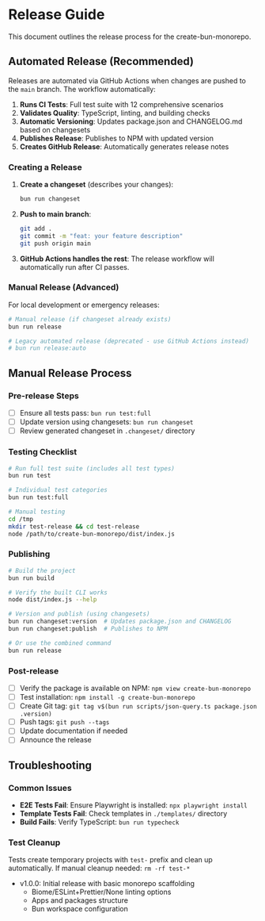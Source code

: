 # Release Guide

This document outlines the release process for the create-bun-monorepo.

## Automated Release (Recommended)

Releases are automated via GitHub Actions when changes are pushed to the `main` branch. The workflow automatically:

1. **Runs CI Tests**: Full test suite with 12 comprehensive scenarios
2. **Validates Quality**: TypeScript, linting, and building checks
3. **Automatic Versioning**: Updates package.json and CHANGELOG.md based on changesets  
4. **Publishes Release**: Publishes to NPM with updated version
5. **Creates GitHub Release**: Automatically generates release notes

### Creating a Release

1. **Create a changeset** (describes your changes):
   ```bash
   bun run changeset
   ```

2. **Push to main branch**:
   ```bash
   git add .
   git commit -m "feat: your feature description"
   git push origin main
   ```

3. **GitHub Actions handles the rest**: The release workflow will automatically run after CI passes.

### Manual Release (Advanced)

For local development or emergency releases:

```bash
# Manual release (if changeset already exists)
bun run release

# Legacy automated release (deprecated - use GitHub Actions instead)
# bun run release:auto
```

## Manual Release Process

### Pre-release Steps
- [ ] Ensure all tests pass: `bun run test:full`
- [ ] Update version using changesets: `bun run changeset`
- [ ] Review generated changeset in `.changeset/` directory

### Testing Checklist
```bash
# Run full test suite (includes all test types)
bun run test

# Individual test categories
bun run test:full

# Manual testing
cd /tmp
mkdir test-release && cd test-release
node /path/to/create-bun-monorepo/dist/index.js
```

### Publishing
```bash
# Build the project
bun run build

# Verify the built CLI works
node dist/index.js --help

# Version and publish (using changesets)
bun run changeset:version  # Updates package.json and CHANGELOG
bun run changeset:publish  # Publishes to NPM

# Or use the combined command
bun run release
```

### Post-release
- [ ] Verify the package is available on NPM: `npm view create-bun-monorepo`
- [ ] Test installation: `npm install -g create-bun-monorepo`
- [ ] Create Git tag: `git tag v$(bun run scripts/json-query.ts package.json .version)`
- [ ] Push tags: `git push --tags`
- [ ] Update documentation if needed
- [ ] Announce the release

## Troubleshooting

### Common Issues
- **E2E Tests Fail**: Ensure Playwright is installed: `npx playwright install`
- **Template Tests Fail**: Check templates in `./templates/` directory
- **Build Fails**: Verify TypeScript: `bun run typecheck`

### Test Cleanup
Tests create temporary projects with `test-` prefix and clean up automatically.
If manual cleanup needed: `rm -rf test-*`

- v1.0.0: Initial release with basic monorepo scaffolding
  - Biome/ESLint+Prettier/None linting options
  - Apps and packages structure
  - Bun workspace configuration
